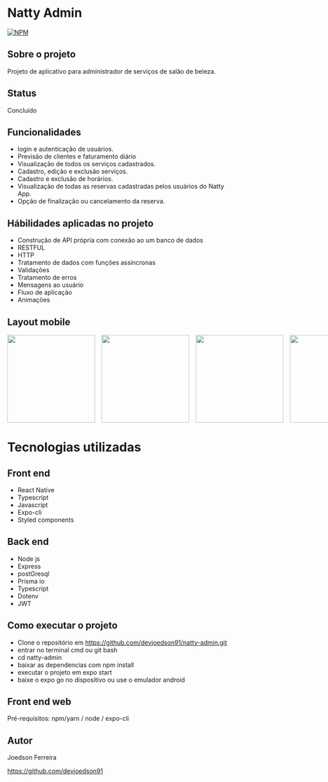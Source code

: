 # Natty Admin
[![NPM](https://img.shields.io/npm/l/react)](https://github.com/devsuperior/sds1-wmazoni/blob/master/LICENSE) 

## Sobre o projeto

Projeto de aplicativo para administrador de serviços de salão de beleza.

## Status

Concluído

## Funcionalidades

- login e autenticação de usuários.
- Previsão de clientes e faturamento diário
- Visualização de todos os serviços cadastrados.
- Cadastro, edição e exclusão serviços.
- Cadastro e exclusão de horários.
- Visualização de todas as reservas cadastradas pelos usuários do Natty App.
- Opção de finalização ou cancelamento da reserva.

## Hábilidades aplicadas no projeto

- Construção de API própria com conexão ao um banco de dados
- RESTFUL
- HTTP
- Tratamento de dados com funções assincronas
- Validações
- Tratamento de erros
- Mensagens ao usuário
- Fluxo de aplicação
- Animações

## Layout mobile

<div style="display: flex; gap: 15px;">
   <img src="https://github.com/devjoedson91/easyservices-api/blob/main/tmp/login.jpg" width="200" />
   <img src="https://github.com/devjoedson91/easyservices-api/blob/main/tmp/dashboard-admin.jpg" width="200" />
   <img src="https://github.com/devjoedson91/easyservices-api/blob/main/tmp/reservations.jpg" width="200" />
   <img src="https://github.com/devjoedson91/easyservices-api/blob/main/tmp/services-admin.jpg" width="200" />
   <img src="https://github.com/devjoedson91/easyservices-api/blob/main/tmp/editservice.jpg" width="200" />
   <img src="https://github.com/devjoedson91/easyservices-api/blob/main/tmp/schedule.jpg" width="200" />
</div>

# Tecnologias utilizadas
## Front end
- React Native
- Typescript
- Javascript
- Expo-cli
- Styled components

## Back end
- Node js
- Express
- postGresql
- Prisma io
- Typescript
- Dotenv
- JWT

## Como executar o projeto

- Clone o repositório em https://github.com/devjoedson91/natty-admin.git
- entrar no terminal cmd ou git bash
- cd natty-admin
- baixar as dependencias com npm install
- executar o projeto em expo start
- baixe o expo go no dispositivo ou use o emulador android

## Front end web
Pré-requisitos: npm/yarn / node / expo-cli

## Autor

Joedson Ferreira

https://github.com/devjoedson91
 
 
 
 
